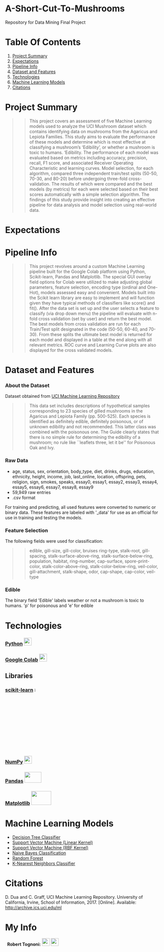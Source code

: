 # A-Short-Cut-To-Mushrooms
Repository for Data Mining Final Project

# Table Of Contents
1. [Project Summary](#project-summary)  
2. [Expectations](#expectations)
3. [Pipeline Info](#pipeline-info)
4. [Dataset and Features](#dataset-and-features)
5. [Technologies](#technologies)
6. [Machine Learning Models](https://github.com/manhtiendoan/CSC4850-Machine-Learning-Project/edit/main/README.md#machine-learning-models)
7. [Citations](#citations)   

# Project Summary  
>> This project covers an assessment of five Machine Learning models used to analyze the UCI Mushroom dataset which contains identifying data on mushrooms from the Agaricus and Lepiota Families. This study aims to evaluate the performance of these models and determine which is most effective at classifying a mushroom’s ‘Edibility’, or whether a mushroom is toxic to humans. ‘Edibility. The performance of each model was evaluated based on metrics including accuracy, precision, recall, F1 score, and associated Receiver Operating Characteristic and learning curves. Model selection, for each algorithm, compared three independent train/test splits (50-50, 70-30, and 80-20) before undergoing three-fold cross-validation. The results of which were compared and the best models (by metrics) for each were selected based on their best scores automatically with a simple selection algorithm. The findings of this study provide insight into creating an effective pipeline for data analysis and model selection using real-world data.

# Expectations  

# Pipeline Info  
  >>  This project revolves around a custom Machine Learning pipeline built for the Google Colab platform using Python, Scikit-learn, Pandas and Matplotlib. The special GUI overlay field options for Colab were utilized to make adjusting global parameters, feature selection, encoding type (ordinal and One-Hot), models assessed easy and convenient. Models built into the Scikit learn library are easy to implement and will function given they have typical methods of classifiers like score() and fit(). After the data set is set up and the user selects a feature to classify (via drop down menu) the pipeline will evaluate with n-fold cross validation (set by user) and return the best model. The best models from cross validation are run for each Train/Test split designated in the code (50-50, 60-40, and 70-30). From these splits the ultimate best model is returned for each model and displayed in a table at the end along with all relevant metrics. ROC curve and Learning Curve plots are also displayed for the cross validated models.   

# Dataset and Features
### About the Dataset  
Dataset obtained from [UCI Machine Learning Repository]([https://www.kaggle.com/datasets/andrewmvd/okcupid-profiles](https://archive.ics.uci.edu/ml/datasets/Mushroom))
>> This data set includes descriptions of hypothetical samples corresponding to 23 species of gilled mushrooms in the Agaricus and Lepiota Family (pp. 500-525). Each species is identified as definitely edible, definitely poisonous, or of unknown edibility and not recommended. This latter class was combined with the poisonous one. The Guide clearly states that there is no simple rule for determining the edibility of a mushroom; no rule like ``leaflets three, let it be'' for Poisonous Oak and Ivy.

### Raw Data  
* age, status, sex, orientation, body_type, diet, drinks, drugs, education, ethnicity, height, income, job, last_online, location, offspring, pets, religion, sign, smokes, speaks, essay0, essay1, essay2, essay3, essay4, essay5, essay6, essay7, essay8, essay9
* 59,949 raw entries 
* .csv format

For training and predicting, all used features were converted to numeric or binary data. These features are labeled with '_data' for use as an official for use in training and testing the models. 

### Feature Selection
 The following fields were used for classification: 
 >> edible,	gill-size, gill-color, bruises	ring-type, stalk-root, gill-spacing, stalk-surface-above-ring, stalk-surface-below-ring, population, habitat, ring-number, cap-surface, spore-print-color,	 stalk-color-above-ring,	stalk-color-below-ring,	veil-color, gill-attachment, stalk-shape, odor, cap-shape, cap-color, veil-type

### Edible
The binary field 'Edible' labels weather or not a mushroom is toxic to humans. 'p' for poisonous and 'e' for edible

# Technologies  
### [Python](https://www.python.org/) <img src="https://user-images.githubusercontent.com/60898339/222571123-81f8e8e4-b183-4f92-a4bc-95d9d3e9f007.png" width=25 height=25>

### [Google Colab](https://colab.research.google.com/) <img src="https://user-images.githubusercontent.com/60898339/233802082-d2c46791-530f-4c95-9bd0-0b0889f8a601.png" width=25 height=25>

## Libraries
### [scikit-learn](https://scikit-learn.org/) <img src="https://user-images.githubusercontent.com/60898339/233802426-495b6620-22ba-4910-a63c-fec3d4843210.png" width=5% height=5%>
### [NumPy](https://numpy.org/) <img src="https://user-images.githubusercontent.com/60898339/233802193-1a22a918-5a56-4e45-8f09-77f58d65629d.svg" width=25 height=25>
### [Pandas](https://pandas.pydata.org/) <img src="https://user-images.githubusercontent.com/60898339/233802257-a731902d-9557-4707-bfae-2ea0dfb3bf4b.svg" width=55 height=35>
### [Matplotlib](https://matplotlib.org/) <img src="https://user-images.githubusercontent.com/60898339/233802324-53ef5e2f-c190-43b1-a763-6c889f8d87cb.svg" width=65 height=45>

# Machine Learning Models 
* [Decision Tree Classifier](https://scikit-learn.org/stable/modules/generated/sklearn.tree.DecisionTreeClassifier.html)
* [Support Vector Machine (Linear Kernel)](https://scikit-learn.org/stable/modules/generated/sklearn.svm.LinearSVC.html)
* [Support Vector Machine (RBF Kernel)](https://scikit-learn.org/stable/modules/generated/sklearn.svm.SVC.html)
* [Naive Bayes Classification](https://scikit-learn.org/stable/modules/naive_bayes.html)
* [Random Forest](https://scikit-learn.org/stable/modules/generated/sklearn.ensemble.RandomForestClassifier.html)
* [K-Nearest Neighbors Classifier](https://scikit-learn.org/stable/modules/generated/sklearn.neighbors.KNeighborsClassifier.html)

# Citations

D. Dua and C. Graff, UCI Machine Learning Repository. University of California, Irvine, School of Information, 2017. [Online]. Available: http://archive.ics.uci.edu/ml

# My Info
<div align="">
	<tr>
		<td>
		<td>
    <b>&nbsp Robert Tognoni:</b>
		<a href="https://github.com/rtogn"><img src="https://user-images.githubusercontent.com/60898339/222575865-617bc990-796a-4e29-834e-b30762f11526.png" width=25 height=25></a>
		<a href="https://www.linkedin.com/in/robert-tognoni-9a4795b0"><img  src="https://user-images.githubusercontent.com/60898339/222576175-1d3213f8-a001-4e7e-bb75-046fe5951fe3.png" width=25 height=25></a> 
		</td>  
	</tr>
</div>  


